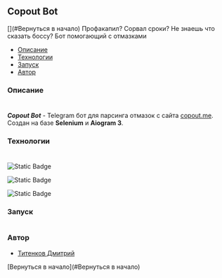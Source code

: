 ## Copout Bot
[](#Вернуться в начало)
Профакапил? Сорвал сроки? Не знаешь что сказать боссу?
Бот помогающий с отмазками

- [Описание](#Описание)
- [Технологии](#Технологии)
- [Запуск](#Запуск)
- [Автор](#Автор)

### Описание
#
___Copout Bot___ - Telegram бот для парсинга отмазок с сайта [copout.me](http://copout.me). Создан на базе ____Selenium____ и ____Aiogram 3____.

### Технологии
#
![Static Badge](https://img.shields.io/badge/python-black?style=for-the-badge&logo=python&logoColor=white&labelColor=black&cacheSeconds=3600)

![Static Badge](https://img.shields.io/badge/aiogram-3-black?style=for-the-badge&logo=aiogram&logoColor=white&labelColor=black&color=gray&cacheSeconds=3600)

![Static Badge](https://img.shields.io/badge/Selenium-black?style=for-the-badge&logo=Selenium&logoColor=white&link=https%3A%2F%2Fwww.selenium.dev%2F)


### Запуск
#




### Автор

- [Титенков Дмитрий](https://github.com/dmsnback)

[Вернуться в начало](#Вернуться в начало)


